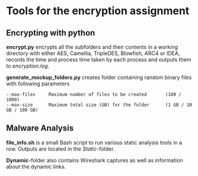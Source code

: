 # Tools for the encryption assignment

## Encrypting with python
**encrypt.py** encrypts all the subfolders and their contents in a working directory with either AES, Camellia, TripleDES, Blowfish, ARC4 or IDEA, records the time and process time taken by each process and outputs them to _encryption.log_.

**generate_mockup_folders.py** creates folder containing random binary files with following parameters 

```
--max-files		Maximum number of files to be created  		(100 / 1000)
--max-size		Maximum total size (GB) for the folder		(1 GB / 10 GB / 100 GB)

```

## Malware Analysis
**file_info.sh** is a small Bash script to run various static analysis tools in a row. Outputs are located in the _Static_-folder.

**Dynamic**-folder also contains Wireshark captures as well as information about the dynamic links.

